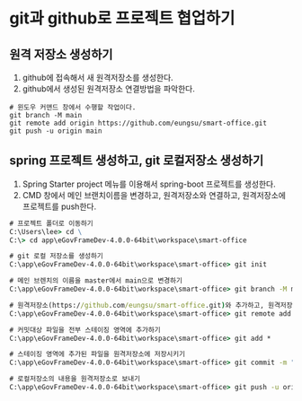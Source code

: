 # git과 github로 프로젝트 협업하기

## 원격 저장소 생성하기
1. github에 접속해서 새 원격저장소를 생성한다.
2. github에서 생성된 원격저장소 연결방법을 파악한다.
```
# 윈도우 커맨드 창에서 수행할 작업이다.
git branch -M main
git remote add origin https://github.com/eungsu/smart-office.git
git push -u origin main
```
## spring 프로젝트 생성하고, git 로컬저장소 생성하기
1. Spring Starter project 메뉴를 이용해서 spring-boot 프로젝트를 생성한다.
2. CMD 창에서 메인 브랜치이름을 변경하고, 원격저장소와 연결하고, 원격저장소에 프로젝트를 push한다.
```cmd
# 프로젝트 폴더로 이동하기
C:\Users\lee> cd \
C:\> cd app\eGovFrameDev-4.0.0-64bit\workspace\smart-office

# git 로컬 저장소를 생성하기
C:\app\eGovFrameDev-4.0.0-64bit\workspace\smart-office> git init

# 메인 브렌치의 이름을 master에서 main으로 변경하기
C:\app\eGovFrameDev-4.0.0-64bit\workspace\smart-office> git branch -M main

# 원격저장소(https://github.com/eungsu/smart-office.git)와 추가하고, 원격저장소의 이름을 origin 으로 지정하기
C:\app\eGovFrameDev-4.0.0-64bit\workspace\smart-office> git remote add origin https://github.com/eungsu/smart-office.git

# 커밋대상 파일을 전부 스테이징 영역에 추가하기
C:\app\eGovFrameDev-4.0.0-64bit\workspace\smart-office> git add *

# 스테이징 영역에 추가된 파일을 원격저장소에 저장시키기
C:\app\eGovFrameDev-4.0.0-64bit\workspace\smart-office> git commit -m "create project"

# 로컬저장소의 내용을 원격저장소로 보내기
C:\app\eGovFrameDev-4.0.0-64bit\workspace\smart-office> git push -u origin main

```
